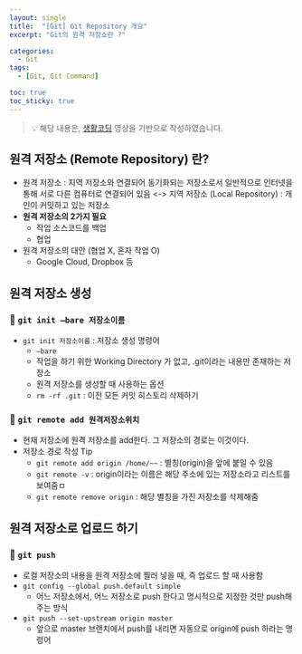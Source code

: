 ```yaml
---
layout: single
title:  "[Git] Git Repository 개요"
excerpt: "Git의 원격 저장소란 ?"

categories:
  - Git
tags:
  - [Git, Git Command]

toc: true
toc_sticky: true
---
```

> 💡 해당 내용은, [생활코딩](https://www.youtube.com/playlist?list=PLuHgQVnccGMA8iwZwrGyNXCGy2LAAsTXk) 영상을 기반으로 작성하였습니다.


## 원격 저장소 (Remote Repository) 란?
- 원격 저장소 : 지역 저장소와 연결되어 동기화되는 저장소로서 일반적으로 인터넷을 통해 서로 다른 컴퓨터로 연결되어 있음 <-> 지역 저장소 (Local Repository) : 개인이 커밋하고 있는 저장소
- **원격 저장소의 2가지 필요**
    - 작업 소스코드를 백업
    - 협업
- 원격 저장소의 대안 (협업 X, 혼자 작업 O)
    - Google Cloud, Dropbox 등

## 원격 저장소 생성
### 💫 `git init —bare 저장소이름`
- `git init 저장소이름` : 저장소 생성 명령어
  - `—bare `
   - 작업을 하기 위한 Working Directory 가 없고, .git이라는 내용만 존재하는 저장소
   - 원격 저장소를 생성할 때 사용하는 옵션 
  - `rm -rf .git` : 이전 모든 커밋 히스토리 삭제하기

### 💫 `git remote add 원격저장소위치`
- 현재 저장소에 원격 저장소를 add한다. 그 저장소의 경로는 이것이다.
- 저장소 경로 작성 Tip
    - `git remote add origin /home/~~` : 별칭(origin)을 앞에 붙일 수 있음
    - `git remote -v` : origin이라는 이름은 해당 주소에 있는 저장소라고 리스트를 보여줌ㅁ
    - `git remote remove origin` : 해당 별칭을 가진 저장소를 삭제해줌

## 원격 저장소로 업로드 하기
### 💫 `git push`
- 로컬 저장소의 내용을 원격 저장소에 찔러 넣을 때, 즉 업로드 할 때 사용함
- `git config --global push.default simple`
    - 어느 저장소에서, 어느 저장소로 push 한다고 명시적으로 지정한 것만 push해주는 방식
- `git push --set-upstream origin master`
    - 앞으로 master 브랜치에서 push를 내리면 자동으로 origin에 push 하라는 명령어
